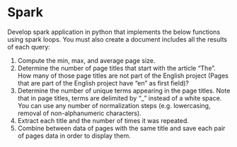# Spark

Develop spark application in python that implements the below functions using spark loops. 
You must also create a document includes all the results of each query:
1) Compute the min, max, and average page size.
2) Determine the number of page titles that start with the article “The”. How many of those
page titles are not part of the English project (Pages that are part of the English project
have “en” as first field)?
3) Determine the number of unique terms appearing in the page titles. Note that in page
titles, terms are delimited by “_” instead of a white space. You can use any number of
normalization steps (e.g. lowercasing, removal of non-alphanumeric characters).
4) Extract each title and the number of times it was repeated.
5) Combine between data of pages with the same title and save each pair of pages data
in order to display them.
